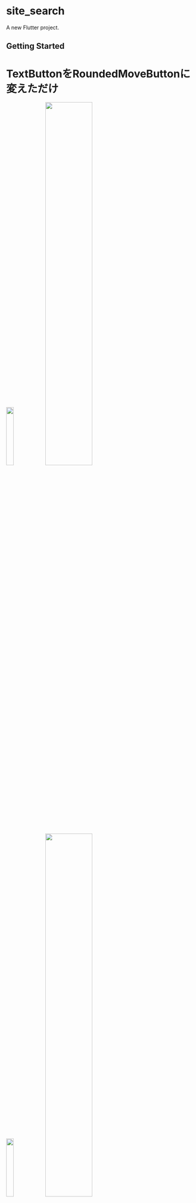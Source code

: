 # site_search

A new Flutter project.

## Getting Started

# TextButtonをRoundedMoveButtonに変えただけ
<p>
  <img src="https://user-images.githubusercontent.com/65322807/212904870-28e37264-876e-4df6-b37f-b17895179d4a.png" width="20%">
  <img src="https://user-images.githubusercontent.com/65322807/212904887-b6c96a54-3a4e-4dd6-aff5-ba8a55b8febd.png" width="50%">
</p>

<p>
  <img src="https://user-images.githubusercontent.com/65322807/212906496-58023bf3-ecc0-416d-905d-c800120db909.png" width="20%">
  <img src="https://user-images.githubusercontent.com/65322807/212906463-9860820f-81f2-4821-8399-7fe577a0168a.png" width="50%">
</p>
